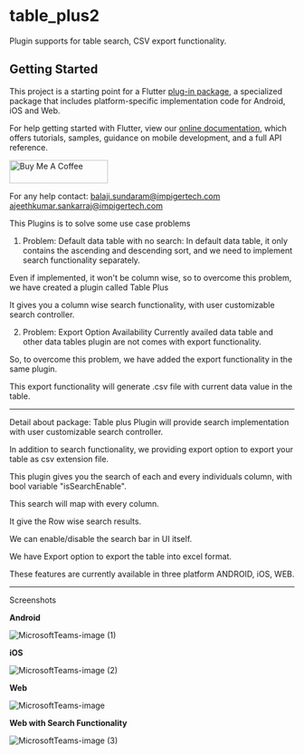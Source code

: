 # table_plus2

Plugin supports for table search, CSV export functionality.

## Getting Started

This project is a starting point for a Flutter
[plug-in package](https://flutter.dev/developing-packages/),
a specialized package that includes platform-specific implementation code for
Android, iOS and Web.

For help getting started with Flutter, view our
[online documentation](https://flutter.dev/docs), which offers tutorials,
samples, guidance on mobile development, and a full API reference.


<a href="https://www.buymeacoffee.com/balajiks006" target="_blank"><img src="https://cdn.buymeacoffee.com/buttons/default-orange.png" alt="Buy Me A Coffee" height="41" width="174"></a>

For any help contact:
balaji.sundaram@impigertech.com
ajeethkumar.sankarraj@impigertech.com

This Plugins is to solve some use case problems

1. Problem: Default data table with no search​:
In default data table,  it only contains the ascending and descending sort, and we need to implement search functionality separately. ​

Even if implemented, it won't be column wise, so to overcome this problem,​
we have created a plugin called Table Plus​

It gives you a column wise search functionality, with user customizable search controller.​

2. Problem: Export Option Availability​
Currently availed data table and other data tables plugin are not comes with export functionality. ​

So, to overcome this problem, we have added the export functionality in the same plugin.​

This export functionality will generate .csv file with current data value in the table.​

---------------------------------------------------------

Detail about package:
Table plus Plugin will provide search implementation with user customizable search controller.​

In addition to search functionality, we providing export option to export your table as csv extension file.​

This plugin gives you the search of each and every individuals column, with bool variable "isSearchEnable".​

This search will map with every column.​

It give the Row wise search results.​

We can enable/disable the search bar in UI itself.​

We have Export option to export the table into excel format.​

These features are currently available in three platform ANDROID, iOS, WEB.​

---------------------------------------------------------
Screenshots

**Android**

![MicrosoftTeams-image (1)](https://user-images.githubusercontent.com/98092344/150471559-1c4695c8-96a3-43fd-9e85-04c0a840fddc.png)

**iOS**

![MicrosoftTeams-image (2)](https://user-images.githubusercontent.com/98092344/150472838-1fa04cfe-f9f6-4c25-bd43-530c3d443579.png)

**Web**

![MicrosoftTeams-image](https://user-images.githubusercontent.com/98092344/150472876-e8d74426-720b-49eb-a02c-f97551951525.png)

**Web with Search Functionality**

![MicrosoftTeams-image (3)](https://user-images.githubusercontent.com/98092344/150473503-5125d807-32a6-4efc-8943-63ed28d51465.png)





